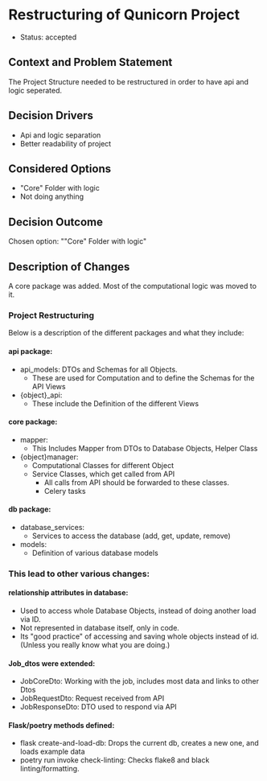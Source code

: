 # Restructuring of Qunicorn Project
* Status: accepted

## Context and Problem Statement
The Project Structure needed to be restructured in order to have api and logic seperated.

## Decision Drivers <!-- optional -->
* Api and logic separation
* Better readability of project

## Considered Options
* "Core" Folder with logic
* Not doing anything

## Decision Outcome
Chosen option: ""Core" Folder with logic"

## Description of Changes
A core package was added. Most of the computational logic was moved to it. 

### Project Restructuring
Below is a description of the different packages and what they  include:
#### api package:
* api_models: DTOs and Schemas for all Objects.
  * These are used for Computation and to define the Schemas for the API Views
* {object}_api:
  * These include the Definition of the different Views
#### core package:
* mapper:
  * This Includes Mapper from DTOs to Database Objects, Helper Class
* {object}manager:
  * Computational Classes for different Object
  * Service Classes, which get called from API
    * All calls from API should be forwarded to these classes.
    * Celery tasks
#### db package:
* database_services:
  * Services to access the database (add, get, update, remove)
* models:
  * Definition of various database models

### This lead to other various changes:
#### relationship attributes in database:
* Used to access whole Database Objects, instead of doing another load via ID.
* Not represented in database itself, only in code.
* Its "good practice" of accessing and saving whole objects instead of id. (Unless you really know what you are doing.) 

#### Job_dtos were extended:
* JobCoreDto: Working with the job, includes most data and links to other Dtos
* JobRequestDto: Request received from API
* JobResponseDto: DTO used to respond via API

#### Flask/poetry methods defined:
* flask create-and-load-db: Drops the current db, creates a new one, and loads example data
* poetry run invoke check-linting: Checks flake8 and black linting/formatting. 



<!-- markdownlint-disable-file MD013 -->
